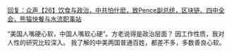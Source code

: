[回复：众声【26】饮食与政治，中共怕什麽，致Pence副总统，区块链、四中全会，熊猫快餐与水流职事站](https://youtu.be/pJFX7yM2iKc)

“美国人嘴硬心软，中国人嘴软心硬”。方老说得是政治层面？  因工作性质，我对人性的研究比较深入。 我了解的中美两国普通百姓，都差不多，多数善良心软。
